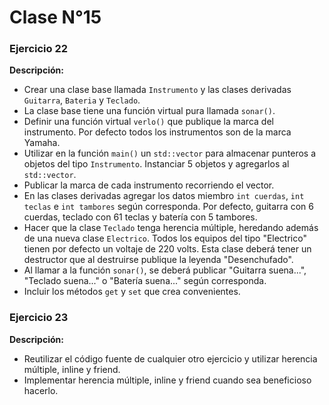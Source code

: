 # Clase N°15

### Ejercicio 22
**Descripción:**
- Crear una clase base llamada `Instrumento` y las clases derivadas `Guitarra`, `Bateria` y `Teclado`.
- La clase base tiene una función virtual pura llamada `sonar()`.
- Definir una función virtual `verlo()` que publique la marca del instrumento. Por defecto todos los instrumentos son de la marca Yamaha.
- Utilizar en la función `main()` un `std::vector` para almacenar punteros a objetos del tipo `Instrumento`. Instanciar 5 objetos y agregarlos al `std::vector`.
- Publicar la marca de cada instrumento recorriendo el vector.
- En las clases derivadas agregar los datos miembro `int cuerdas`, `int teclas` e `int tambores` según corresponda. Por defecto, guitarra con 6 cuerdas, teclado con 61 teclas y batería con 5 tambores.
- Hacer que la clase `Teclado` tenga herencia múltiple, heredando además de una nueva clase `Electrico`. Todos los equipos del tipo "Electrico" tienen por defecto un voltaje de 220 volts. Esta clase deberá tener un destructor que al destruirse publique la leyenda "Desenchufado".
- Al llamar a la función `sonar()`, se deberá publicar "Guitarra suena...", "Teclado suena..." o "Batería suena..." según corresponda.
- Incluir los métodos `get` y `set` que crea convenientes.

### Ejercicio 23
**Descripción:**
- Reutilizar el código fuente de cualquier otro ejercicio y utilizar herencia múltiple, inline y friend.
- Implementar herencia múltiple, inline y friend cuando sea beneficioso hacerlo.
